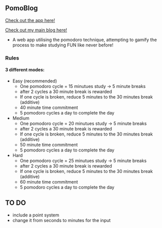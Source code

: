 ## PomoBlog
[Check out the app here!](https://dezzy001.github.io/pomo/pomoApp.html)

[Check out my main blog here!](https://dezzy001.github.io/)
* A web app utilising the pomodoro technique, attempting to gamify the process to make studying FUN like never before!

### Rules
#### 3 different modes:

* Easy (recommended)
  * One pomodoro cycle = 15 minutues study -> 5 minute breaks
  * after 2 cycles a 30 minute break is rewarded
  * If one cycle is broken, reduce 5 minutes to the 30 minutes break (additive)
  * 40 minute time commitment
  * 5 pomodoro cycles a day to complete the day
* Medium
  *  One pomodoro cycle = 20 minutues study -> 5 minute breaks
  * after 2 cycles a 30 minute break is rewarded
  * If one cycle is broken, reduce 5 minutes to the 30 minutes break (additive)
  * 50 minute time commitment
  * 5 pomodoro cycles a day to complete the day
* Hard
  * One pomodoro cycle = 25 minutues study -> 5 minute breaks
  * after 2 cycles a 30 minute break is rewarded
  * If one cycle is broken, reduce 5 minutes to the 30 minutes break (additive)
  * 60 minute time commitment
  * 5 pomodoro cycles a day to complete the day

## TO DO
* include a point system
* change it from seconds to minutes for the input
